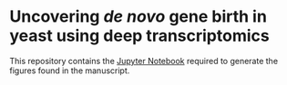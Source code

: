 # Uncovering *de novo* gene birth in yeast using deep transcriptomics
This repository contains the [Jupyter Notebook](https://github.com/willblev/Uncovering-de-novo-gene-birth-in-yeast-using-deep-transcriptomics/blob/master/Figures.ipynb) required to generate the figures found in the manuscript.

